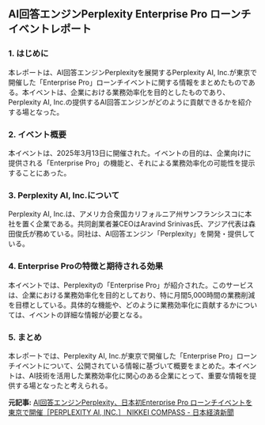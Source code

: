 ## AI回答エンジンPerplexity Enterprise Pro ローンチイベントレポート

### 1. はじめに

本レポートは、AI回答エンジンPerplexityを展開するPerplexity AI, Inc.が東京で開催した「Enterprise Pro」ローンチイベントに関する情報をまとめたものである。本イベントは、企業における業務効率化を目的としたものであり、Perplexity AI, Inc.の提供するAI回答エンジンがどのように貢献できるかを紹介する場となった。

### 2. イベント概要

本イベントは、2025年3月13日に開催された。イベントの目的は、企業向けに提供される「Enterprise Pro」の機能と、それによる業務効率化の可能性を提示することにあった。

### 3. Perplexity AI, Inc.について

Perplexity AI, Inc.は、アメリカ合衆国カリフォルニア州サンフランシスコに本社を置く企業である。共同創業者兼CEOはAravind Srinivas氏、アジア代表は森田俊氏が務めている。同社は、AI回答エンジン「Perplexity」を開発・提供している。

### 4. Enterprise Proの特徴と期待される効果

本イベントでは、Perplexityの「Enterprise Pro」が紹介された。このサービスは、企業における業務効率化を目的としており、特に月間5,000時間の業務削減を目標としている。具体的な機能や、どのように業務効率化に貢献するかについては、イベントの詳細な情報が必要となる。

### 5. まとめ

本レポートでは、Perplexity AI, Inc.が東京で開催した「Enterprise Pro」ローンチイベントについて、公開されている情報に基づいて概要をまとめた。本イベントは、AI技術を活用した業務効率化に関心のある企業にとって、重要な情報を提供する場となったと考えられる。


**元記事:** [AI回答エンジンPerplexity、日本初Enterprise Pro ローンチイベントを東京で開催［PERPLEXITY AI, INC.］ NIKKEI COMPASS - 日本経済新聞](https://www.nikkei.com/compass/content/PRTKDB000000002_000157647/preview)
